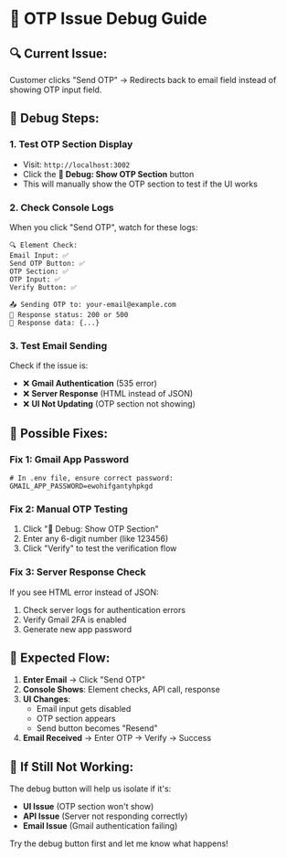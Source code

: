 # 🐛 OTP Issue Debug Guide

## 🔍 **Current Issue:**
Customer clicks "Send OTP" → Redirects back to email field instead of showing OTP input field.

## 🧪 **Debug Steps:**

### 1. **Test OTP Section Display**
- Visit: `http://localhost:3002`
- Click the **🧪 Debug: Show OTP Section** button
- This will manually show the OTP section to test if the UI works

### 2. **Check Console Logs**
When you click "Send OTP", watch for these logs:
```
🔍 Element Check:
Email Input: ✅
Send OTP Button: ✅
OTP Section: ✅
OTP Input: ✅
Verify Button: ✅

📤 Sending OTP to: your-email@example.com
📡 Response status: 200 or 500
📄 Response data: {...}
```

### 3. **Test Email Sending**
Check if the issue is:
- ❌ **Gmail Authentication** (535 error)
- ❌ **Server Response** (HTML instead of JSON)
- ❌ **UI Not Updating** (OTP section not showing)

## 🔧 **Possible Fixes:**

### Fix 1: Gmail App Password
```env
# In .env file, ensure correct password:
GMAIL_APP_PASSWORD=ewohifgantyhpkgd
```

### Fix 2: Manual OTP Testing
1. Click "🧪 Debug: Show OTP Section"
2. Enter any 6-digit number (like 123456)
3. Click "Verify" to test the verification flow

### Fix 3: Server Response Check
If you see HTML error instead of JSON:
1. Check server logs for authentication errors
2. Verify Gmail 2FA is enabled
3. Generate new app password

## 🎯 **Expected Flow:**
1. **Enter Email** → Click "Send OTP"
2. **Console Shows**: Element checks, API call, response
3. **UI Changes**: 
   - Email input gets disabled
   - OTP section appears
   - Send button becomes "Resend"
4. **Email Received** → Enter OTP → Verify → Success

## 🚨 **If Still Not Working:**
The debug button will help us isolate if it's:
- **UI Issue** (OTP section won't show)
- **API Issue** (Server not responding correctly)
- **Email Issue** (Gmail authentication failing)

Try the debug button first and let me know what happens!
